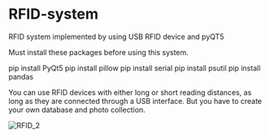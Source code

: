 # RFID-system
RFID system implemented by using USB RFID device and pyQT5

Must install these packages before using this system.

pip install PyQt5
pip install pillow
pip install serial
pip install psutil
pip install pandas

You can use RFID devices with either long or short reading distances, as long as they are connected through a USB interface.
But you have to create your own database and photo collection.


![RFID_2](https://user-images.githubusercontent.com/46851653/230574295-d5826d03-a14d-4738-b0a8-557a6aad908e.png)
